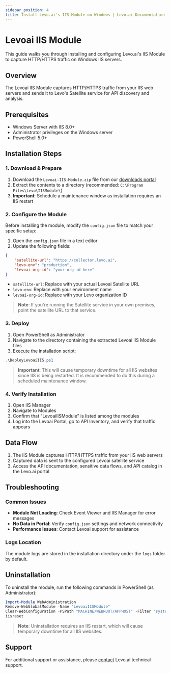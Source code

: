 ```yaml
---
sidebar_position: 4
title: Install Levo.ai's IIS Module on Windows | Levo.ai Documentation
---
```


# Levoai IIS Module

This guide walks you through installing and configuring Levo.ai's IIS Module to capture HTTP/HTTPS traffic on Windows IIS servers.

## Overview

The Levoai IIS Module captures HTTP/HTTPS traffic from your IIS web servers and sends it to Levo's Satellite service for API discovery and analysis.

## Prerequisites

- Windows Server with IIS 8.0+
- Administrator privileges on the Windows server
- PowerShell 5.0+

## Installation Steps

### 1. Download & Prepare

1. Download the `Levoai-IIS-Module.zip` file from our [downloads portal](https://github.com/levoai/downloads/tree/main/IIS)
2. Extract the contents to a directory (recommended: `C:\Program Files\Levo\IISModule\`)
3. **Important**: Schedule a maintenance window as installation requires an IIS restart

### 2. Configure the Module

Before installing the module, modify the `config.json` file to match your specific setup:

1. Open the `config.json` file in a text editor
2. Update the following fields:

```json
{
    "satellite-url": "https://collector.levo.ai",
    "levo-env": "production",
    "levoai-org-id": "your-org-id-here"
}
```

- `satellite-url`: Replace with your actual Levoai Satellite URL
- `levo-env`: Replace with your environment name
- `levoai-org-id`: Replace with your Levo organization ID

> **Note**: If you're running the Satellite service in your own premises, point the satellite URL to that service.

### 3. Deploy

1. Open PowerShell as Administrator
2. Navigate to the directory containing the extracted Levoai IIS Module files
3. Execute the installation script:

```powershell
.\DeployLevoaiIIS.ps1
```

> **Important**: This will cause temporary downtime for all IIS websites since IIS is being restarted. It is recommended to do this during a scheduled maintenance window.

### 4. Verify Installation

1. Open IIS Manager
2. Navigate to Modules
3. Confirm that "LevoaiIISModule" is listed among the modules
4. Log into the Levoai Portal, go to API Inventory, and verify that traffic appears

## Data Flow

1. The IIS Module captures HTTP/HTTPS traffic from your IIS web servers
2. Captured data is sent to the configured Levoai satellite service
3. Access the API documentation, sensitive data flows, and API catalog in the Levo.ai portal

## Troubleshooting

### Common Issues

- **Module Not Loading**: Check Event Viewer and IIS Manager for error messages
- **No Data in Portal**: Verify `config.json` settings and network connectivity
- **Performance Issues**: Contact Levoai support for assistance

### Logs Location

The module logs are stored in the installation directory under the `logs` folder by default.

## Uninstallation

To uninstall the module, run the following commands in PowerShell (as Administrator):

```powershell
Import-Module WebAdministration
Remove-WebGlobalModule -Name "LevoaiIISModule"
Clear-WebConfiguration -PSPath "MACHINE/WEBROOT/APPHOST" -Filter "system.webServer/modules/add[@name='LevoaiIISModule']"
iisreset
```

> **Note**: Uninstallation requires an IIS restart, which will cause temporary downtime for all IIS websites.

## Support

For additional support or assistance, please [contact](mailto:support@levo.ai) Levo.ai technical support.